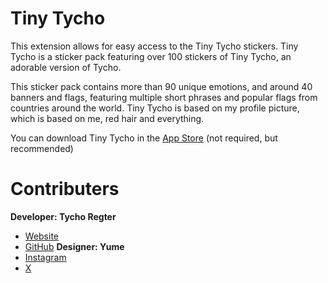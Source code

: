 # Tiny Tycho

This extension allows for easy access to the Tiny Tycho stickers. Tiny Tycho is a sticker pack featuring over 100 stickers of Tiny Tycho, an adorable version of Tycho.

This sticker pack contains more than 90 unique emotions, and around 40 banners and flags, featuring multiple short phrases and popular flags from countries around the world. Tiny Tycho is based on my profile picture, which is based on me, red hair and everything.

You can download Tiny Tycho in the [App Store](https://apps.apple.com/app/tiny-tycho/id6648792366) (not required, but recommended)

# Contributers
**Developer: Tycho Regter**
- [Website](https://orangebyte.io/)
- [GitHub](https://github.com/tychoregter)
**Designer: Yume**
- [Instagram](https://www.instagram.com/yume_drawing0/)
- [X](https://x.com/Yume_drawing0)
